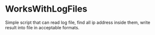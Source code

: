 WorksWithLogFiles
=================

Simple script that can read log file, find all ip address inside them, write result into file in acceptable formats.
